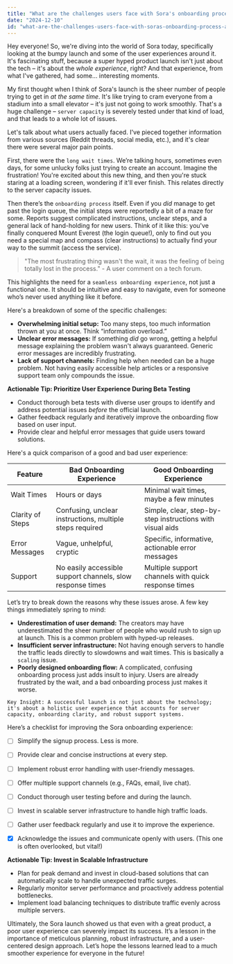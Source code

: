 ```yaml
---
title: "What are the challenges users face with Sora's onboarding process and server capacity during launch events?"
date: "2024-12-10"
id: "what-are-the-challenges-users-face-with-soras-onboarding-process-and-server-capacity-during-launch-events"
---
```


Hey everyone! So, we're diving into the world of Sora today, specifically looking at the bumpy launch and some of the user experiences around it.  It's fascinating stuff, because a super hyped product launch isn't just about the tech – it's about the *whole experience*, right?  And that experience, from what I've gathered, had some… interesting moments.

My first thought when I think of Sora's launch is the sheer number of people trying to get in *at the same time*. It's like trying to cram everyone from a stadium into a small elevator – it's just not going to work smoothly.  That's a huge challenge – `server capacity` is severely tested under that kind of load, and that leads to a whole lot of issues.

Let's talk about what users actually faced. I've pieced together information from various sources (Reddit threads, social media, etc.), and it's clear there were several major pain points.

First, there were the `long wait times`.  We’re talking hours, sometimes even days, for some unlucky folks just trying to create an account.  Imagine the frustration!  You're excited about this new thing, and then you're stuck staring at a loading screen, wondering if it'll ever finish. This relates directly to the server capacity issues.

Then there’s the `onboarding process` itself. Even if you *did* manage to get past the login queue,  the initial steps were reportedly a bit of a maze for some.  Reports suggest complicated instructions, unclear steps, and a general lack of hand-holding for new users.  Think of it like this: you've finally conquered Mount Everest (the login queue!), only to find out you need a special map and compass (clear instructions) to actually find your way to the summit (access the service).

> "The most frustrating thing wasn't the wait, it was the feeling of being totally lost in the process." - A user comment on a tech forum.

This highlights the need for a `seamless onboarding experience`, not just a functional one. It should be intuitive and easy to navigate, even for someone who’s never used anything like it before.

Here's a breakdown of some of the specific challenges:

* **Overwhelming initial setup:**  Too many steps, too much information thrown at you at once.  Think “information overload.”
* **Unclear error messages:**  If something *did* go wrong, getting a helpful message explaining the problem wasn't always guaranteed.  Generic error messages are incredibly frustrating.
* **Lack of support channels:** Finding help when needed can be a huge problem. Not having easily accessible help articles or a responsive support team only compounds the issue.


**Actionable Tip: Prioritize User Experience During Beta Testing**

*   Conduct thorough beta tests with diverse user groups to identify and address potential issues *before* the official launch.
*   Gather feedback regularly and iteratively improve the onboarding flow based on user input.
*   Provide clear and helpful error messages that guide users toward solutions.


Here's a quick comparison of a good and bad user experience:

| Feature           | Bad Onboarding Experience                                     | Good Onboarding Experience                                         |
|--------------------|-------------------------------------------------------------|-----------------------------------------------------------------|
| Wait Times         | Hours or days                                                | Minimal wait times, maybe a few minutes                         |
| Clarity of Steps   | Confusing, unclear instructions, multiple steps required     | Simple, clear, step-by-step instructions with visual aids   |
| Error Messages     | Vague, unhelpful, cryptic                                     | Specific, informative, actionable error messages                  |
| Support             | No easily accessible support channels, slow response times    | Multiple support channels with quick response times              |


Let’s try to break down the reasons why these issues arose.  A few key things immediately spring to mind:

*   **Underestimation of user demand:**  The creators may have underestimated the sheer number of people who would rush to sign up at launch.  This is a common problem with hyped-up releases.
*   **Insufficient server infrastructure:**  Not having enough servers to handle the traffic leads directly to slowdowns and wait times.  This is basically a `scaling` issue.
*   **Poorly designed onboarding flow:**  A complicated, confusing onboarding process just adds insult to injury.  Users are already frustrated by the wait, and a bad onboarding process just makes it worse.

```
Key Insight: A successful launch is not just about the technology; it's about a holistic user experience that accounts for server capacity, onboarding clarity, and robust support systems.
```

Here’s a checklist for improving the Sora onboarding experience:


- [ ] Simplify the signup process.  Less is more.
- [ ] Provide clear and concise instructions at every step.
- [ ] Implement robust error handling with user-friendly messages.
- [ ] Offer multiple support channels (e.g., FAQs, email, live chat).
- [ ] Conduct thorough user testing before and during the launch.
- [ ] Invest in scalable server infrastructure to handle high traffic loads.
- [ ] Gather user feedback regularly and use it to improve the experience.
- [x] Acknowledge the issues and communicate openly with users. (This one is often overlooked, but vital!)


**Actionable Tip: Invest in Scalable Infrastructure**

*   Plan for peak demand and invest in cloud-based solutions that can automatically scale to handle unexpected traffic surges.
*   Regularly monitor server performance and proactively address potential bottlenecks.
*   Implement load balancing techniques to distribute traffic evenly across multiple servers.



Ultimately, the Sora launch showed us that even with a great product, a poor user experience can severely impact its success.  It’s a lesson in the importance of meticulous planning, robust infrastructure, and a user-centered design approach. Let’s hope the lessons learned lead to a much smoother experience for everyone in the future!
